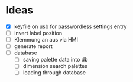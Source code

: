 # Ideas

- [x] keyfile on usb for passwordless settings entry
- [ ] invert label position
- [ ] Klemmung an aus via HMI
- [ ] generate report
- [ ] database
  - [ ] saving palette data into db
  - [ ] dimension search palettes
  - [ ] loading through database

